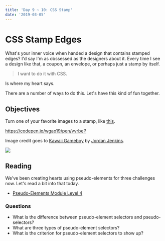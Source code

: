 ```yaml
---
title: 'Day 9 ~ 10: CSS Stamp'
date: '2019-03-05'
---
```


# CSS Stamp Edges

What's your inner voice when handed a design that contains stamped edges?
I'd say I'm as obssessed as the designers about it.
Every time I see a design like that, a coupon, an envelope, or perhaps just a stamp by itself.

> I want to do it with CSS.

Is where my heart says.

There are a number of ways to do this.
Let's have this kind of fun together.

## Objectives

Turn one of your favorite images to a stamp, like [this](https://codepen.io/wgao19/pen/vvrbeP).

https://codepen.io/wgao19/pen/vvrbeP

Image credit goes to [Kawaii Gameboy](https://dribbble.com/shots/3314912-Kawaii-Gameboy) by [Jordan Jenkins](https://dribbble.com/jkane).

![](https://cdn.dribbble.com/users/295355/screenshots/3314912/gameboyv3.jpg)

## Reading

We've been creating hearts using pseudo-elements for three challenges now. Let's read a bit into that today.

- [Pseudo-Elements Module Level 4](https://www.w3.org/TR/css-pseudo-4/)

### Questions

- What is the difference between pseudo-element selectors and pseudo-selectors?
- What are three types of pseudo-element selectors?
- What is the criterion for pseudo-element selectors to show up?
